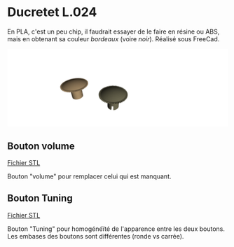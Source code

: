 # Ducretet L.024

En PLA, c'est un peu chip, il faudrait essayer de le faire en résine ou ABS, mais en obtenant sa couleur *bordeaux* (voire *noir*).
Réalisé sous FreeCad.

<img src="Boutons.png" alt="Bouton volume et Tune" style="zoom:50%;" />

## Bouton volume

[Fichier STL](Boutons-Volume.stl)

Bouton "volume" pour remplacer celui qui est manquant.

## Bouton Tuning

[Fichier STL](Boutons-Tune.stl)

Bouton "Tuning" pour homogénéïté de l'apparence entre les deux boutons.
Les embases des boutons sont différentes (ronde vs carrée).
